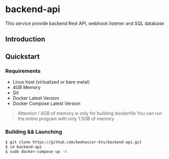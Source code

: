 # backend-api

This service provide backend Rest API, webhook listener and SQL database

## Introduction

## Quickstart

### Requirements 

- Linux host (virtualized or bare metal)
- 4GB Memory
- Git
- Docker Latest Version
- Docker Compose Latest Version

> Attention ! 4GB of memory is only for building dockerfile
> You can run the entire program with only 1.5GB of memory

### Building && Launching

```sh
$ git clone https://github.com/beehavior-bts/backend-api.git
$ cd backend-api
$ sudo docker-compose up -d
```